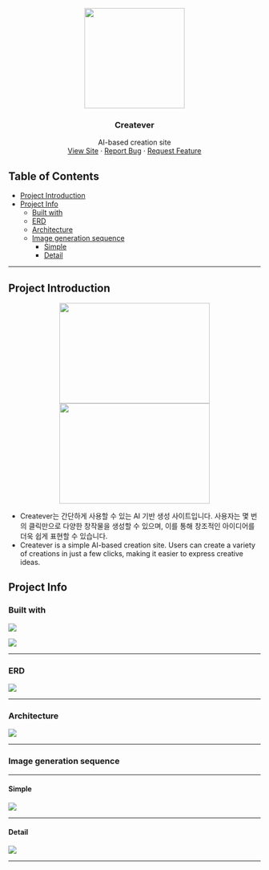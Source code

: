 <p align="center">
    <img src="https://github.com/Gonue/mine/assets/109960034/c91aeb1b-5553-4d34-8805-a8e6c77df9ad" alt="" width="200px" height="200px">
</p>

<h3 align="center">Createver</h3>

<div align="center">

<p align="center">

AI-based creation site
<br />
<a href="https://createver.site">View Site</a>
·
<a href="https://github.com/Gonue/mine/issues">Report Bug</a>
·
<a href="https://github.com/Gonue/mine/pulls">Request Feature</a>

</p>

</div>

## Table of Contents
- [Project Introduction](#project-introduction)
- [Project Info](#project-info)
  - [Built with](#built-with)
  - [ERD](#erd)
  - [Architecture](#architecture)
  - [Image generation sequence](#image-generation-sequence)
    - [Simple](#simple)
    - [Detail](#detail)

---

## Project Introduction

<p align="center">

<img src="https://github.com/Gonue/mine/assets/109960034/e4f5bcb0-56d4-4b2d-a745-6599731bff59" width="300px" height="200px"> 
<img src="https://github.com/Gonue/mine/assets/109960034/8cf094cc-3644-4455-8a46-199ebede90a6" width="300px" height="200px">

</p>


- Createver는 간단하게 사용할 수 있는 AI 기반 생성 사이트입니다. 사용자는 몇 번의 클릭만으로 다양한 창작물을 생성할 수 있으며, 이를 통해 창조적인 아이디어를 더욱 쉽게 표현할 수 있습니다.
- Createver is a simple AI-based creation site. Users can create a variety of creations in just a few clicks, making it easier to express creative ideas.

## Project Info

### Built with

<p>
<img src="https://img.shields.io/badge/Vue.js-35495E?style=for-the-badge&logo=vuedotjs&logoColor=4FC08D">
</p>
<p>
<img src="https://img.shields.io/badge/springboot-6DB33F?style=for-the-badge&logo=SpringBoot&logoColor=white">
</p>

---

### ERD

<img src="https://github.com/Gonue/mine/assets/109960034/97ca3091-659c-4586-b116-b57712bf1cb0">

---

### Architecture

<img src="https://github.com/Gonue/mine/assets/109960034/ca5f8721-5c0c-4f48-907a-13e30ef7c43a">

---

### Image generation sequence

---

#### Simple

<img src="https://github.com/Gonue/mine/assets/109960034/45d323fb-a9cf-4f58-9a17-792feddd4b52">

---

#### Detail

<img src="https://github.com/Gonue/mine/assets/109960034/c088bed5-e18a-462e-b014-765e03055d72">

---